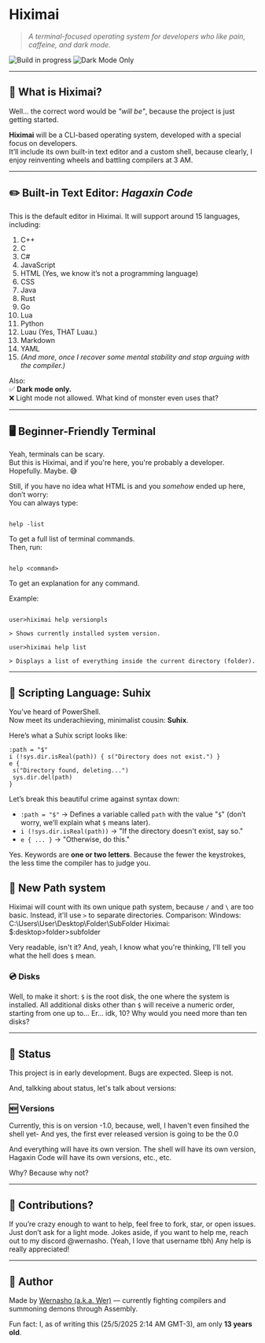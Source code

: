 # Hiximai

> *A terminal-focused operating system for developers who like pain, caffeine, and dark mode.*

![Build in progress](https://img.shields.io/badge/build-WIP-yellow)
![Dark Mode Only](https://img.shields.io/badge/Dark%20mode%20is-Mandatory-black)

---

## 🧠 What is Hiximai?

Well... the correct word would be *"will be"*, because the project is just getting started.

**Hiximai** will be a CLI-based operating system, developed with a special focus on developers.  
It’ll include its own built-in text editor and a custom shell, because clearly, I enjoy reinventing wheels and battling compilers at 3 AM.

---

## ✏️ Built-in Text Editor: *Hagaxin Code*

This is the default editor in Hiximai. It will support around 15 languages, including:

1. C++
2. C
3. C#
4. JavaScript
5. HTML (Yes, we know it’s not a programming language)
6. CSS
7. Java
8. Rust
9. Go
10. Lua
11. Python
12. Luau (Yes, THAT Luau.)
13. Markdown
14. YAML  
15. *(And more, once I recover some mental stability and stop arguing with the compiler.)*

Also:  
✅ **Dark mode only.**  
❌ Light mode not allowed. What kind of monster even uses that?

---

## 🖥️ Beginner-Friendly Terminal

Yeah, terminals can be scary.  
But this is Hiximai, and if you're here, you're probably a developer. Hopefully. Maybe. 😅

Still, if you have no idea what HTML is and you *somehow* ended up here, don’t worry:  
You can always type:

```

help -list

```

To get a full list of terminal commands.  
Then, run:

```

help <command>

```

To get an explanation for any command.

Example:
```

user>hiximai help versionpls

> Shows currently installed system version.

user>hiximai help list

> Displays a list of everything inside the current directory (folder).

````

---

## 🧪 Scripting Language: Suhix

You’ve heard of PowerShell.  
Now meet its underachieving, minimalist cousin: **Suhix**.

Here’s what a Suhix script looks like:

```hix
:path = "$"
i (!sys.dir.isReal(path)) { s("Directory does not exist.") }
e {
 s("Directory found, deleting...")
 sys.dir.del(path)
}
````

Let’s break this beautiful crime against syntax down:

* `:path = "$"` → Defines a variable called `path` with the value "`$`" (don’t worry, we’ll explain what `$` means later).
* `i (!sys.dir.isReal(path))` → "If the directory doesn't exist, say so."
* `e { ... }` → "Otherwise, do this."

Yes. Keywords are **one or two letters**.
Because the fewer the keystrokes, the less time the compiler has to judge you.

## 📁 New Path system

Hiximai will count with its own unique path system, because `/` and `\` are too basic. Instead, it'll use `>` to separate directories.
Comparison:
Windows:
C:\Users\User\Desktop\Folder\SubFolder
Hiximai:
$:desktop>folder>subfolder

Very readable, isn't it?
And, yeah, I know what you're thinking, I'll tell you what the hell does `$` mean.

### 💿 Disks

Well, to make it short: `$` is the root disk, the one where the system is installed.
All additional disks other than `$` will receive a numeric order, starting from one up to... Er... idk, 10? Why would you need more than ten disks?

---

## 🚧 Status

This project is in early development.
Bugs are expected. Sleep is not.

And, talkking about status, let's talk about versions:

### 🆕 Versions

Currently, this is on version -1.0, because, well, I haven't even finsihed the shell yet-
And yes, the first ever released version is going to be the 0.0

And everything will have its own version. The shell will have its own version, Hagaxin Code will have its own versions, etc., etc.

Why? Because why not?

---

## 🙌 Contributions?

If you’re crazy enough to want to help, feel free to fork, star, or open issues.
Just don’t ask for a light mode.
Jokes aside, if you want to help me, reach out to my discord @wernasho. (Yeah, I love that username tbh)
Any help is really appreciated!

---

## 💬 Author

Made by [Wernasho (a.k.a. Wer)](https://github.com/Wernasho) — currently fighting compilers and summoning demons through Assembly.

Fun fact: I, as of writing this (25/5/2025 2:14 AM GMT-3), am only **13 years old**.
